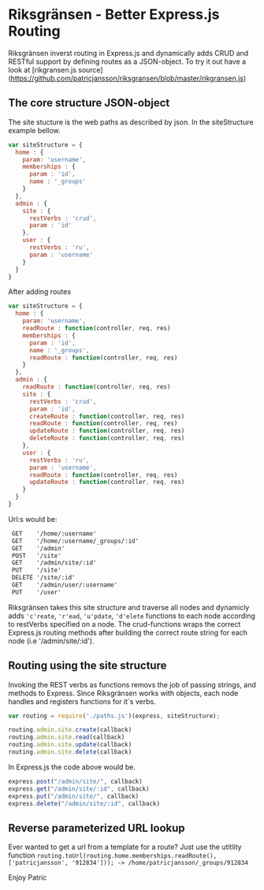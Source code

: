 Riksgränsen - Better Express.js Routing
===========

Riksgränsen inverst routing in  Express.js and dynamically adds CRUD and RESTful support by defining routes as a JSON-object. To try it out have a look at [rikgransen.js source] (https://github.com/patricjansson/riksgransen/blob/master/rikgransen.js)

The core structure JSON-object
------------------------------
The site stucture is the web paths as described by json. In the siteStructure example bellow.

```javascript
var siteStructure = {
  home : {
    param: 'username',
    memberships : {
      param : 'id',
      name : '_groups'
    }
  },
  admin : {
    site : {
      restVerbs : 'crud',
      param : 'id'
    },
    user : {
      restVerbs : 'ru',
      param : 'username'
    }
  }
}
```
After adding routes
```javascript
var siteStructure = {
  home : {
    param: 'username',
    readRoute : function(controller, req, res)
    memberships : {
      param : 'id',
      name : '_groups',
      readRoute : function(controller, req, res)
    }
  },
  admin : {
    readRoute : function(controller, req, res)                                         
    site : {
      restVerbs : 'crud',
      param : 'id',
      createRoute : function(controller, req, res)
      readRoute : function(controller, req, res)
      updateRoute : function(controller, req, res)
      deleteRoute : function(controller, req, res)
    },
    user : {
      restVerbs : 'ru',
      param : 'username',
      readRoute : function(controller, req, res)
      updateRoute : function(controller, req, res)
    }
  }
}
```


Url:s would be:
```html
 GET    '/home/:username'
 GET    '/home/:username/_groups/:id'
 GET    '/admin'
 POST   '/site'
 GET    '/admin/site/:id'
 PUT    '/site'
 DELETE '/site/:id'
 GET    '/admin/user/:username'
 PUT    '/user'

```

Riksgränsen takes this site structure and traverse all nodes and dynamicly adds `'c'reate`, `'r'ead`, `'u'pdate`, `'d'elete` functions to each node according to restVerbs specified on a node. The crud-functions wraps the correct Express.js routing methods after building the correct route string for each node (i.e '/admin/site/:id').

Routing using the site structure
--------------------------------

Invoking the REST verbs as functions removs the job of passing strings, and methods to Express. Since Riksgränsen works with objects, each node handles and registers functions for it´s verbs.

```javascript
var routing = require('./paths.js')(express, siteStructure);

routing.admin.site.create(callback)
routing.admin.site.read(callback)
routing.admin.site.update(callback)
routing.admin.site.delete(callback)
```

In Express.js the code above would be.
```javascript
express.post("/admin/site/", callback)
express.get("/admin/site/:id", callback)
express.put("/admin/site/", callback)
express.delete("/admin/site/:id", callback)
```


Reverse parameterized URL lookup
------------------------------
Ever wanted to get a url from a template for a route? Just use the utitlity function
`routing.toUrl(routing.home.memberships.readRoute(), ['patricjansson', '912834'])); -> /home/patricjansson/_groups/912834`

Enjoy Patric 
